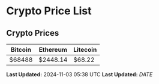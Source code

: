 # Crypto Price List

## Crypto Prices
| Bitcoin | Ethereum | Litecoin |
| ------- | -------- | -------- |
| $68488 | $2448.14 | $68.22 |
**Last Updated:** 2024-11-03 05:38 UTC
**Last Updated:** $DATE$
